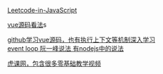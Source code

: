 [Leetcode-in-JavaScript](https://realduang.github.io/leetcode-in-javascript/list/hash-table/1.twoSum.html)

[vue源码看法](https://github.com/muwoo/blogs/blob/master/src/Vue/1.md)s

[github学习vue源码，也有执行上下文等机制深入学习](https://github.com/muwoo/blogs)  
[event loop 阮一峰说法 有nodejs中的说法](http://www.ruanyifeng.com/blog/2014/10/event-loop.html)

[虎课网，包含很多零基础教学视频](https://huke88.com/)